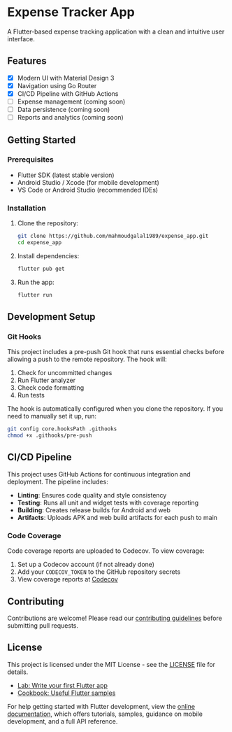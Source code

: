 # Expense Tracker App

A Flutter-based expense tracking application with a clean and intuitive user interface.

## Features

- [x] Modern UI with Material Design 3
- [x] Navigation using Go Router
- [x] CI/CD Pipeline with GitHub Actions
- [ ] Expense management (coming soon)
- [ ] Data persistence (coming soon)
- [ ] Reports and analytics (coming soon)

## Getting Started

### Prerequisites

- Flutter SDK (latest stable version)
- Android Studio / Xcode (for mobile development)
- VS Code or Android Studio (recommended IDEs)

### Installation

1. Clone the repository:
   ```bash
   git clone https://github.com/mahmoudgalal1989/expense_app.git
   cd expense_app
   ```

2. Install dependencies:
   ```bash
   flutter pub get
   ```

3. Run the app:
   ```bash
   flutter run
   ```

## Development Setup

### Git Hooks

This project includes a pre-push Git hook that runs essential checks before allowing a push to the remote repository. The hook will:

1. Check for uncommitted changes
2. Run Flutter analyzer
3. Check code formatting
4. Run tests

The hook is automatically configured when you clone the repository. If you need to manually set it up, run:

```bash
git config core.hooksPath .githooks
chmod +x .githooks/pre-push
```

## CI/CD Pipeline

This project uses GitHub Actions for continuous integration and deployment. The pipeline includes:

- **Linting**: Ensures code quality and style consistency
- **Testing**: Runs all unit and widget tests with coverage reporting
- **Building**: Creates release builds for Android and web
- **Artifacts**: Uploads APK and web build artifacts for each push to main

### Code Coverage

Code coverage reports are uploaded to Codecov. To view coverage:

1. Set up a Codecov account (if not already done)
2. Add your `CODECOV_TOKEN` to the GitHub repository secrets
3. View coverage reports at [Codecov](https://about.codecov.io/)

## Contributing

Contributions are welcome! Please read our [contributing guidelines](CONTRIBUTING.md) before submitting pull requests.

## License

This project is licensed under the MIT License - see the [LICENSE](LICENSE) file for details.

- [Lab: Write your first Flutter app](https://docs.flutter.dev/get-started/codelab)
- [Cookbook: Useful Flutter samples](https://docs.flutter.dev/cookbook)

For help getting started with Flutter development, view the
[online documentation](https://docs.flutter.dev/), which offers tutorials,
samples, guidance on mobile development, and a full API reference.
